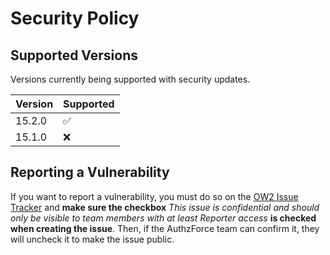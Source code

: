 # Security Policy

## Supported Versions

Versions currently being supported with security updates.

| Version | Supported          |
| ------- | ------------------ |
| 15.2.0   | :white_check_mark: |
| 15.1.0   | :x:                |

## Reporting a Vulnerability

If you want to report a vulnerability, you must do so on the [OW2 Issue Tracker](https://gitlab.ow2.org/authzforce/core/issues) and **make sure the checkbox** *This issue is confidential and should only be visible to team members with at least Reporter access* **is checked when creating the issue**. Then, if the AuthzForce team can confirm it, they will uncheck it to make the issue public.

